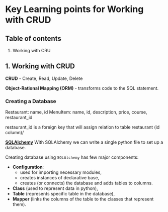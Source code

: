 # Key Learning points for Working with CRUD



## Table of contents

1. Working with CRU




## 1. Working with CRUD

__CRUD__ - Create, Read, Update, Delete

__Object-Rational Mapping (ORM)__ - transforms code to the SQL statement.

### Creating a Database

Restaurant: name, id
MenuItem: name, id, description, price, course, restaurant_id

restaurant_id is a foreign key that will assign relation to table restaurant (id column)/


[__SQLAlchemy__](http://www.sqlalchemy.org/)
With SQLAlchemy we can write a single python file to set up a database.

Creating database using ```SQLAlchemy``` has few major components:
- __Configuration__:
  - used for importing necessary modules,
  - creates instances of declarative base,
  - creates (or connects) the database and adds tables to columns.
- __Class__ (used to represent data in python),
- __Table__ (represents specific table in the database),
- __Mapper__ (links the columns of the table to the classes that represent them).
